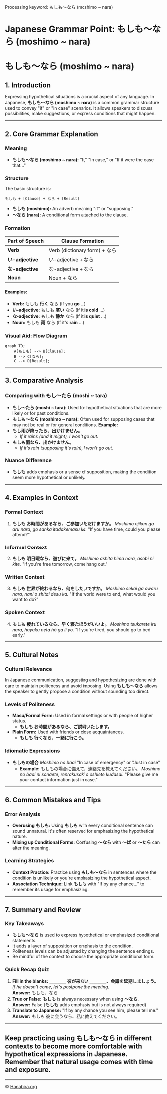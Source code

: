 Processing keyword: もしも～なら (moshimo ~ nara)
# Japanese Grammar Point: もしも～なら (moshimo ~ nara)
# もしも～なら (moshimo ~ nara)
## 1. Introduction
Expressing hypothetical situations is a crucial aspect of any language. In Japanese, **もしも～なら (moshimo ~ nara)** is a common grammar structure used to convey "if" or "in case" scenarios. It allows speakers to discuss possibilities, make suggestions, or express conditions that might happen.

---
## 2. Core Grammar Explanation
### Meaning
- **もしも～なら (moshimo ~ nara):** "If," "In case," or "If it were the case that..."
### Structure
The basic structure is:
```
もしも + [Clause] + なら + [Result]
```
- **もしも (moshimo):** An adverb meaning "if" or "supposing."
- **～なら (nara):** A conditional form attached to the clause.
### Formation
| Part of Speech | Clause Formation                 |
|----------------|----------------------------------|
| **Verb**       | Verb (dictionary form) + なら     |
| **い-adjective** | い-adjective + なら               |
| **な-adjective** | な-adjective + なら               |
| **Noun**       | Noun + なら                       |
#### Examples:
- **Verb:** もしも **行く** なら (If you **go** ...)
- **い-adjective:** もしも **寒い** なら (If it **is cold** ...)
- **な-adjective:** もしも **静か** なら (If it **is quiet** ...)
- **Noun:** もしも **雨** なら (If it's **rain** ...)
### Visual Aid: Flow Diagram
```mermaid
graph TD;
    A[もしも] --> B[Clause];
    B --> C[なら];
    C --> D[Result];
```
---
## 3. Comparative Analysis
### Comparing with もし～たら (moshi ~ tara)
- **もし～たら (moshi ~ tara):** Used for hypothetical situations that are more likely or for past conditions.
- **もしも～なら (moshimo ~ nara):** Often used for supposing cases that may not be real or for general conditions.
**Example:**
- **もし雨が降ったら、出かけません。**
  - *If it rains (and it might), I won't go out.*
- **もしも雨なら、出かけません。**
  - *If it's rain (supposing it's rain), I won't go out.*
### Nuance Difference
- **もしも** adds emphasis or a sense of supposition, making the condition seem more hypothetical or unlikely.
---
## 4. Examples in Context
### Formal Context
1. **もしも お時間があるなら、ご参加いただけますか。**
   *Moshimo ojikan ga aru nara, go sanka itadakemasu ka.*
   "If you have time, could you please attend?"
### Informal Context
2. **もしも 明日暇なら、遊びに来て。**
   *Moshimo ashita hima nara, asobi ni kite.*
   "If you're free tomorrow, come hang out."
### Written Context
3. **もしも 世界が終わるなら、何をしたいですか。**
   *Moshimo sekai ga owaru nara, nani o shitai desu ka.*
   "If the world were to end, what would you want to do?"
### Spoken Context
4. **もしも 疲れているなら、早く寝たほうがいいよ。**
   *Moshimo tsukarete iru nara, hayaku neta hō ga ii yo.*
   "If you're tired, you should go to bed early."
---
## 5. Cultural Notes
### Cultural Relevance
In Japanese communication, suggesting and hypothesizing are done with care to maintain politeness and avoid imposing. Using **もしも～なら** allows the speaker to gently propose a condition without sounding too direct.
### Levels of Politeness
- **Masu/Formal Form:** Used in formal settings or with people of higher status.
  - **もしも お時間があるなら、ご説明いたします。**
- **Plain Form:** Used with friends or close acquaintances.
  - **もしも 行くなら、一緒に行こう。**
### Idiomatic Expressions
- **もしもの場合**
  *Moshimo no baai*
  "In case of emergency" or "Just in case"
  - **Example:** もしもの場合に備えて、連絡先を教えてください。
    *Moshimo no baai ni sonaete, renrakusaki o oshiete kudasai.*
    "Please give me your contact information just in case."
---
## 6. Common Mistakes and Tips
### Error Analysis
- **Overusing もしも:**
  Using **もしも** with every conditional sentence can sound unnatural. It's often reserved for emphasizing the hypothetical nature.
- **Mixing up Conditional Forms:**
  Confusing **～なら** with **～ば** or **～たら** can alter the meaning.
### Learning Strategies
- **Context Practice:**
  Practice using **もしも～なら** in sentences where the condition is unlikely or you're emphasizing the hypothetical aspect.
- **Association Technique:**
  Link **もしも** with "If by any chance..." to remember its usage for emphasizing.
---
## 7. Summary and Review
### Key Takeaways
- **もしも～なら** is used to express hypothetical or emphasized conditional statements.
- It adds a layer of supposition or emphasis to the condition.
- Politeness levels can be adjusted by changing the sentence endings.
- Be mindful of the context to choose the appropriate conditional form.
### Quick Recap Quiz
1. **Fill in the blanks:**
   **________ 彼が来ない ________、会議を延期しましょう。**
   *If he doesn't come, let's postpone the meeting.*
   <br/>**Answer:** もしも、なら
2. **True or False:**
   **もしも** is always necessary when using **～なら**.
   <br/>**Answer:** False (**もしも** adds emphasis but is not always required)
3. **Translate to Japanese:**
   "If by any chance you see him, please tell me."
   <br/>**Answer:** もしも 彼に会うなら、私に教えてください。
---
Keep practicing using **もしも～なら** in different contexts to become more comfortable with hypothetical expressions in Japanese. Remember that natural usage comes with time and exposure.
---


---

© [Hanabira.org](https://hanabira.org)
